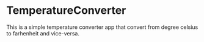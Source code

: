 # TemperatureConverter
This is a simple temperature converter app that convert from degree celsius to farhenheit and vice-versa. 
